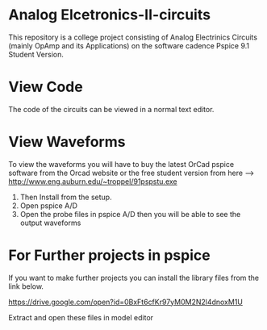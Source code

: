 # Analog Elcetronics-II-circuits
This repository is a college project consisting of Analog Electrinics Circuits (mainly OpAmp and its Applications) on the software cadence Pspice 9.1 Student Version.

# View Code
The code of the circuits can be viewed in a normal text editor.

# View Waveforms
To view the waveforms you will have to buy the latest OrCad pspice software from the Orcad website or the free student version from here --> http://www.eng.auburn.edu/~troppel/91pspstu.exe
1. Then Install from the setup.
2. Open pspice A/D
3. Open the probe files in pspice A/D then you will be able to see the output waveforms

# For Further projects in pspice
If you want to make further projects you can install the library files from the link below.

  https://drive.google.com/open?id=0BxFt6cfKr97yM0M2N2l4dnoxM1U

Extract and open these files in model editor
